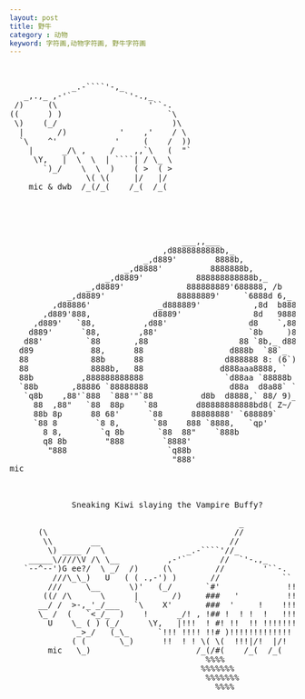 ```yaml
---
layout: post
title: 野牛
category : 动物
keyword: 字符画,动物字符画, 野牛字符画
---
```


<pre>


             _.-````'-,_
   _,.,_ ,-'`           `'-.,_
 /)     (\                   '``-.
((      ) )                      `\
 \)    (_/                        )\
  |       /)           '    ,'    / \
  `\    ^'            '     (    /  ))
    |      _/\ ,     /    ,,`\   (  "`
     \Y,   |  \  \  | ````| / \_ \
       `)_/    \  \  )    ( >  ( >
                \( \(     |/   |/
    mic & dwb  /_(/_(    /_(  /_(





                                    ___,,___
                                ,d8888888888b,_
                            _,d889'        8888b,
                        _,d8888'          8888888b,
                    _,d8889'           888888888888b,_
                _,d8889'             888888889'688888, /b
            _,d8889'               88888889'     `6888d 6,_
         ,d88886'              _d888889'           ,8d  b888b,  d\
       ,d889'888,             d8889'               8d   9888888Y  )
     ,d889'   `88,          ,d88'                 d8    `,88aa88 9
    d889'      `88,        ,88'                   `8b     )88a88'
   d88'         `88       ,88                   88 `8b,_ d888888
  d89            88,      88                  d888b  `88`_  8888
  88             88b      88                 d888888 8: (6`) 88')
  88             8888b,   88                d888aaa8888, `   'Y'
  88b          ,888888888888                 `d88aa `88888b ,d8
  `88b       ,88886 `88888888                 d88a  d8a88` `8/
   `q8b    ,88'`888  `888'"`88          d8b  d8888,` 88/ 9)_6
     88  ,88"   `88  88p    `88        d88888888888bd8( Z~/
     88b 8p      88 68'      `88      88888888' `688889`
     `88 8        `8 8,       `88    888 `8888,   `qp'
       8 8,        `q 8b       `88  88"    `888b
       q8 8b        "888        `8888'
        "888                     `q88b
                                  "888'
mic



             Sneaking Kiwi slaying the Vampire Buffy?

                                                _
      (\                                       //
       \\        __                           //
        \) ____ /  \                 _.-````'//_
    _____\////\V /\ \__          ,-'`       //  `'-.,_
   `--^--')G ee?/  \ _/  /)     (\         //        '``-.
         ///\_\_)   U   ( ( .,-') )       //             ``
        ///     \__      \)'   (_/       `#'              !!
       ((/ /\      \      |       /)     ###   '          !!!
      __/ /  >-,_'_/___   `\    X'       ###  '     !    !!!!
      \_ /  (   `<_/_  )    !      _/! , !## !  ! !  !   !!!
        U    \_ ( ) (_/      \Y,   |!!!  ! #! !!  !! !!!!!!!
              _>_/   (_\_      `!!! !!!! !!# )!!!!!!!!!!!!!
             ( (       \_)      !!  ! ! \( \(  !!!|/!  |/!
        mic   \_)                      /_(/#(    /_(  /_(
                                         %%%%
                                        %%%%%%%
                                         %%%%%%%
                                           %%%%


 </pre>

